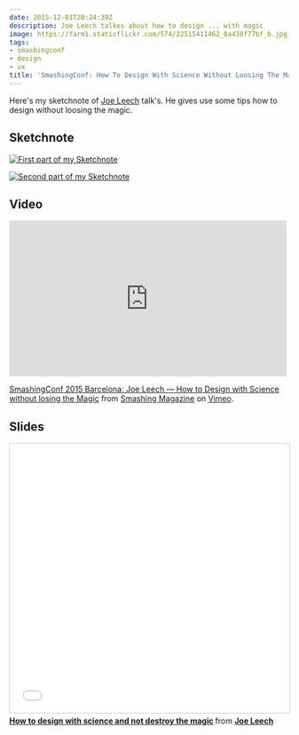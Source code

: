 ```yaml
---
date: 2015-12-01T20:24:39Z
description: Joe Leech talkes about how to design ... with magic
image: https://farm1.staticflickr.com/574/22515411462_0a438f77bf_b.jpg
tags:
- smashingconf
- design
- ux
title: 'SmashingConf: How To Design With Science Without Loosing The Magic'
---
```


Here's my sketchnote of [Joe Leech](https://twitter.com/mrjoe) talk's. He gives use some tips how to design without loosing the magic.

## Sketchnote

[![First part of my Sketchnote](https://farm1.staticflickr.com/626/23452034685_85b0a4b522_b.jpg)](https://www.flickr.com/photos/alienlebarge/23452034685)

[![Second part of my Sketchnote](https://farm1.staticflickr.com/656/22823669344_7894c418ba_b.jpg)](https://www.flickr.com/photos/alienlebarge/22823669344)

## Video

<iframe src="https://player.vimeo.com/video/144731642?title=0&byline=0&portrait=0" width="500" height="281" frameborder="0" webkitallowfullscreen mozallowfullscreen allowfullscreen></iframe> <p><a href="https://vimeo.com/144731642">SmashingConf 2015 Barcelona: Joe Leech &mdash; How to Design with Science without losing the Magic</a> from <a href="https://vimeo.com/smashingmagazine">Smashing Magazine</a> on <a href="https://vimeo.com">Vimeo</a>.</p>

## Slides

<iframe src="//fr.slideshare.net/slideshow/embed_code/key/c2DlBxGj59CXl" width="595" height="485" frameborder="0" marginwidth="0" marginheight="0" scrolling="no" style="border:1px solid #CCC; border-width:1px; margin-bottom:5px; max-width: 100%;" allowfullscreen> </iframe> <div style="margin-bottom:5px"> <strong> <a href="//fr.slideshare.net/mrjoe/how-to-design-with-science-and-not-destroy-the-magic" title="How to design with science and not destroy the magic" target="_blank">How to design with science and not destroy the magic</a> </strong> from <strong><a href="//www.slideshare.net/mrjoe" target="_blank">Joe Leech</a></strong> </div>
